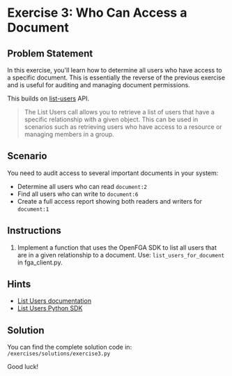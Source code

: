 # Exercise 3: Who Can Access a Document

## Problem Statement

In this exercise, you'll learn how to determine all users who have access to a specific document. 
This is essentially the reverse of the previous exercise and is useful for auditing and managing document permissions.

This builds on [list-users](https://openfga.dev/docs/getting-started/perform-list-users) API.

>  The List Users call allows you to retrieve a list of users that have a specific relationship with a given object. This can be used in scenarios such as retrieving users who have access to a resource or managing members in a group.

## Scenario

You need to audit access to several important documents in your system:
- Determine all users who can read `document:2`
- Find all users who can write to `document:6` 
- Create a full access report showing both readers and writers for `document:1`

## Instructions

1. Implement a function that uses the OpenFGA SDK to list all users that are in a given relationship to a document. Use:  `list_users_for_document` in fga_client.py.

## Hints

- [List Users documentation](https://openfga.dev/docs/getting-started/perform-list-users)
- [List Users Python SDK](https://github.com/openfga/python-sdk?tab=readme-ov-file#list-users)

## Solution

You can find the complete solution code in: `/exercises/solutions/exercise3.py`

Good luck!